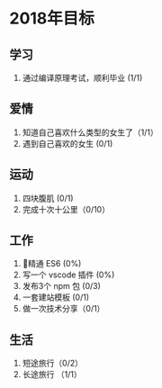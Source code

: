 # 2018年目标

## 学习

1. 通过编译原理考试，顺利毕业 (1/1)

## 爱情

1. 知道自己喜欢什么类型的女生了（1/1）
1. 遇到自己喜欢的女生 (0/1)

## 运动

1. 四块腹肌 (0/1)
1. 完成十次十公里（0/10）

## 工作

1. 精通 ES6 (0%)
1. 写一个 vscode 插件 (0%)
1. 发布3个 npm 包 (0/3)
1. 一套建站模板 (0/1)
1. 做一次技术分享（0/1）

## 生活

1. 短途旅行（0/2）
1. 长途旅行 （1/1）
